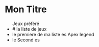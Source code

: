 # Mon Titre 

<ul> Jeux préféré
<li> # la liste de jeux</li>
<li> le premiere de ma liste es Apex legend</li>
<li>le Second es</li>





</ul>
